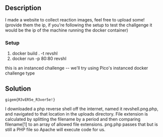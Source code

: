 ## Description

I made a website to collect reaction images, feel free to upload some!
(provide them the ip, if you're following the setup to test the challgenge it would be the ip of the machine running the docker container)

### Setup

1. docker build . -t revshl
2. docker run -p 80:80 revshl

this is an instanced challenge -- we'll try using Pico's instanced docker challenge type

## Solution

`gigem{R3vER5e_R3ver5e!}`

I downloaded a php reverse shell off the internet, named it revshell.png.php, and navigated to that location in the uploads directory.  File extension is calculated by splitting the filename by a period and then comparing filename[1] to an array of allowed file extensions.  png.php passes that but is still a PHP file so Apache will execute code for us.  
